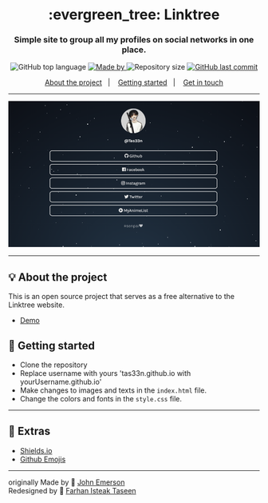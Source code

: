 <h1 align="center">:evergreen_tree: Linktree</h1>
<h3 align="center">Simple site to group all my profiles on social networks in one place.</h3>

<p align="center">
  <img alt="GitHub top language" src="https://img.shields.io/github/languages/top/JohnEmerson1406/linktree?color=04D361&labelColor=000000">
  
  <a href="https://www.linkedin.com/in/johnemerson1406/">
    <img alt="Made by" src="https://img.shields.io/static/v1?label=made%20by&message=John%20Emerson&color=04D361&labelColor=000000">
  </a>
  
  <img alt="Repository size" src="https://img.shields.io/github/repo-size/JohnEmerson1406/linktree?color=04D361&labelColor=000000">
  
  <a href="https://github.com/JohnEmerson1406/linktree/commits/master">
    <img alt="GitHub last commit" src="https://img.shields.io/github/last-commit/JohnEmerson1406/linktree?color=04D361&labelColor=000000">
  </a>
</p>

<p align="center">
  <a href="#bulb-about-the-project">About the project</a>&nbsp;&nbsp;&nbsp;|&nbsp;&nbsp;&nbsp;
  <a href="#rocket-getting-started">Getting started</a>&nbsp;&nbsp;&nbsp;|&nbsp;&nbsp;&nbsp;
  <a href="#star2-extras">Get in touch</a>
</p>

---

<p align="center">
  <img alt="Layout" src="rv.png">
</p>

---

## :bulb: About the project

This is an open source project that serves as a free alternative to the Linktree website.
- [Demo](https://tas33n.github.io/)

## :rocket: Getting started

- Clone the repository
- Replace username with yours 'tas33n.github.io with yourUsername.github.io'
- Make changes to images and texts in the `index.html` file.
- Change the colors and fonts in the `style.css` file.

---

## :star2: Extras
- [Shields.io](https://shields.io/)
- [Github Emojis](https://gist.github.com/rxaviers/7360908)

---
originally Made by  :wave: [John Emerson](https://johnemerson1406.github.io/linktree)
<br>
Redesigned by :wave: [Farhan Isteak Taseen ](https://tas33n.github.io/)
